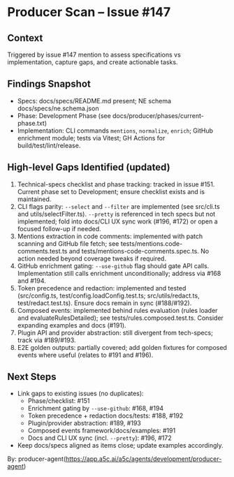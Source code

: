 # Producer Scan – Issue #147

## Context

Triggered by issue #147 mention to assess specifications vs implementation, capture gaps, and create actionable tasks.

## Findings Snapshot

- Specs: docs/specs/README.md present; NE schema docs/specs/ne.schema.json
- Phase: Development Phase (see docs/producer/phases/current-phase.txt)
- Implementation: CLI commands `mentions`, `normalize`, `enrich`; GitHub enrichment module; tests via Vitest; GH Actions for build/test/lint/release.

## High-level Gaps Identified (updated)

1. Technical-specs checklist and phase tracking: tracked in issue #151. Current phase set to Development; ensure checklist exists and is maintained.
2. CLI flags parity: `--select` and `--filter` are implemented (see src/cli.ts and utils/selectFilter.ts). `--pretty` is referenced in tech specs but not implemented; fold into docs/CLI UX sync work (#196, #172) or open a focused follow-up if needed.
3. Mentions extraction in code comments: implemented with patch scanning and GitHub file fetch; see tests/mentions.code-comments.test.ts and tests/mentions-code-comments.spec.ts. No action needed beyond coverage tweaks if required.
4. GitHub enrichment gating: `--use-github` flag should gate API calls. Implementation still calls enrichment unconditionally; address via #168 and #194.
5. Token precedence and redaction: implemented and tested (src/config.ts, test/config.loadConfig.test.ts; src/utils/redact.ts, test/redact.test.ts). Ensure docs remain in sync (#188/#192).
6. Composed events: implemented behind rules evaluation (rules loader and evaluateRulesDetailed); see tests/rules.composed.test.ts. Consider expanding examples and docs (#191).
7. Plugin API and provider abstraction: still divergent from tech-specs; track via #189/#193.
8. E2E golden outputs: partially covered; add golden fixtures for composed events where useful (relates to #191 and #196).

## Next Steps

- Link gaps to existing issues (no duplicates):
  - Phase/checklist: #151
  - Enrichment gating by `--use-github`: #168, #194
  - Token precedence + redaction docs/tests: #188, #192
  - Plugin/provider abstraction: #189, #193
  - Composed events framework/docs/examples: #191
  - Docs and CLI UX sync (incl. `--pretty`): #196, #172
- Keep docs/specs aligned as items close; update examples accordingly.

By: producer-agent(https://app.a5c.ai/a5c/agents/development/producer-agent)
